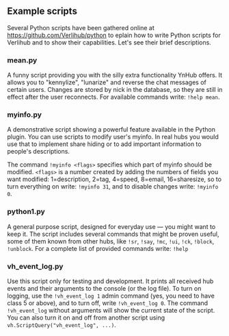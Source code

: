 Example scripts
---------------

Several Python scripts have been gathered online at <https://github.com/Verlihub/python> to eplain how to write Python scripts for Verlihub and to show their capabilities. Let's see their brief descriptions.


### mean.py

A funny script providing you with the silly extra functionality YnHub offers. It allows you to "kennylize", "lunarize" and reverse the chat messages of certain users. Changes are stored by nick in the database, so they are still in effect after the user reconnects. For available commands write: `!help mean`.


### myinfo.py

A demonstrative script showing a powerful feature available in the Python plugin. You can use scripts to modify user's myinfo. In real hubs you would use that to implement share hiding or to add important information to people's descriptions.

The command `!myinfo <flags>` specifies which part of myinfo should be modified. `<flags>` is a number created by adding the numbers of fields you want modified: 1=description, 2=tag, 4=speed, 8=email, 16=sharesize, so to turn everything on write: `!myinfo 31`, and to disable changes write: `!myinfo 0`.


### python1.py

A general purpose script, designed for everyday use — you might want to keep it. The script includes several commands that might be proven useful, some of them known from other hubs, like `!sr`, `!say`, `!mc`, `!ui`, `!ck`, `!block`, `!unblock`.
For a complete list of provided commands write: `!help`


### vh_event_log.py

Use this script only for testing and development. It prints all received hub events and their arguments to the console (or the log file). To turn on logging, use the `!vh_event_log 1` admin command (yes, you need to have class 5 or above), and to turn off, write `!vh_event_log 0`. The command `!vh_event_log` without arguments will show the current state of the script. You can also turn it on and off from another script using `vh.ScriptQuery("vh_event_log", ...)`.
